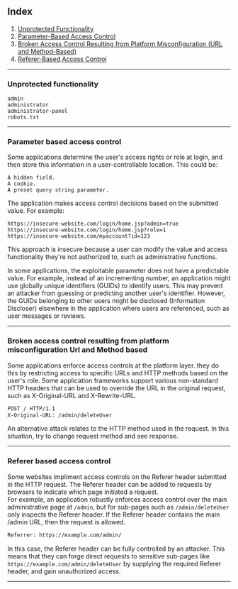 ## Index

1. [Unprotected Functionality](#Unprotected-functionality)
2. [Parameter-Based Access Control](#Parameter-based-access-control)
3. [Broken Access Control Resulting from Platform Misconfiguration (URL and Method-Based)](#Broken-access-control-resulting-from-platform-misconfiguration-Url-and-Method-based)
4. [Referer-Based Access Control](#Referer-based-access-control)

---

### Unprotected functionality

    admin
    administrator
    administrator-panel
    robots.txt
___
### Parameter based access control 
Some applications determine the user's access rights or role at login, and then store this information in a user-controllable location. This could be:

    A hidden field.
    A cookie.
    A preset query string parameter.

The application makes access control decisions based on the submitted value. For example:
```
https://insecure-website.com/login/home.jsp?admin=true
https://insecure-website.com/login/home.jsp?role=1
https://insecure-website.com/myaccount?id=123
```
This approach is insecure because a user can modify the value and access functionality they're not authorized to, such as administrative functions.

In some applications, the exploitable parameter does not have a predictable value. For example, instead of an incrementing number, an application might use globally unique identifiers (GUIDs) to identify users. This may prevent an attacker from guessing or predicting another user's identifier. However, the GUIDs belonging to other users might be disclosed (Information Discloser) elsewhere in the application where users are referenced, such as user messages or reviews.
___
### Broken access control resulting from platform misconfiguration Url and Method based
Some applications enforce access controls at the platform layer. they do this by restricting access to specific URLs and HTTP methods based on the user's role. Some application frameworks support various non-standard HTTP headers that can be used to override the URL in the original request, such as X-Original-URL and X-Rewrite-URL.
```txt
POST / HTTP/1.1
X-Original-URL: /admin/deleteUser
```
An alternative attack relates to the HTTP method used in the request. In this situation, try to change request method and see response.
___
### Referer based access control
 Some websites impliment access controls on the Referer header submitted in the HTTP request. The Referer header can be added to requests by browsers to indicate which page initiated a request.<br>
For example, an application robustly enforces access control over the main administrative page at ```/admin```, but for sub-pages such as ```/admin/deleteUser``` only inspects the Referer header. If the Referer header contains the main /admin URL, then the request is allowed.
<br>
```txt
Referrer: https://example.com/admin/
```
In this case, the Referer header can be fully controlled by an attacker. This means that they can forge direct requests to sensitive sub-pages like ```https://example.com/admin/deleteUser``` by supplying the required Referer header, and gain unauthorized access.
___
